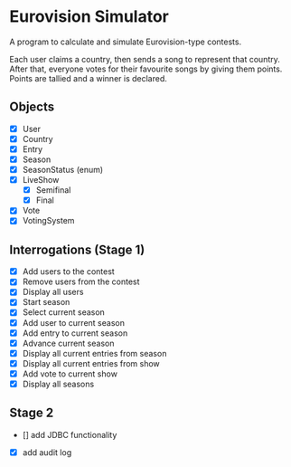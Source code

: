 # Eurovision Simulator

A program to calculate and simulate Eurovision-type contests. 

Each user claims a country, then sends a song to represent that country. After that, everyone votes for their favourite songs by giving them points. Points are tallied and a winner is declared.

## Objects
- [x] User
- [x] Country
- [x] Entry
- [x] Season
- [x] SeasonStatus (enum)
- [x] LiveShow
    - [x] Semifinal
    - [x] Final
- [x] Vote
- [x] VotingSystem
    
## Interrogations (Stage 1)
- [x] Add users to the contest
- [x] Remove users from the contest
- [x] Display all users
- [x] Start season
- [x] Select current season
- [x] Add user to current season
- [x] Add entry to current season
- [x] Advance current season
- [x] Display all current entries from season
- [x] Display all current entries from show
- [x] Add vote to current show
- [x] Display all seasons

## Stage 2
- [] add JDBC functionality
- [X] add audit log
